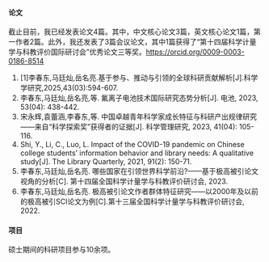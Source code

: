 #### 论文

截止目前，我已经发表论文4篇。其中，中文核心论文3篇，英文核心论文1篇，第一作者2篇。此外，我还发表了3篇会议论文，其中1篇获得了“第十四届科学计量学与科教评价国际研讨会”优秀论文三等奖。https://orcid.org/0009-0003-0186-8514
1. [1]李春东,马廷灿,岳名亮.基于参与、推动与引领的全球科研贡献解析[J].科学学研究,2025,43(03):594-607.
1. 李春东,马廷灿,岳名亮,等. 氟离子电池技术国际研究态势分析[J]. 电池, 2023, 53(04): 438-442.
1. 宋永辉,袁蕾涵,李春东,等. 中国卓越青年科学家成长特征与科研产出规律研究——来自“科学探索奖”获得者的证据[J]. 科学管理研究, 2023, 41(04): 105-116.
1. Shi, Y., Li, C., Luo, L. Impact of the COVID-19 pandemic on Chinese college students’ information behavior and library needs: A qualitative study[J]. The Library Quarterly, 2021, 91(2): 150-71.
1. 李春东,马廷灿,岳名亮. 哪些国家在引领世界科学前沿?——基于极高被引论文视角的分析[C]. 第十四届全国科学计量学与科教评价研讨会, 2023.
1. 李春东,马廷灿,岳名亮. 极高被引论文作者群体特征研究——以2000年及以前的极高被引SCI论文为例[C].第十三届全国科学计量学与科教评价研讨会, 2022.

#### 项目

硕士期间的科研项目参与10余项。

